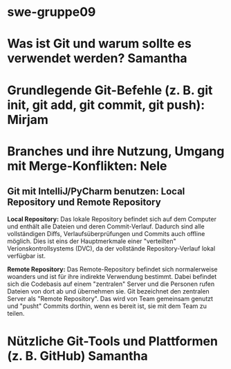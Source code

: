 # swe-gruppe09
# Was ist Git und warum sollte es verwendet werden? Samantha
# Grundlegende Git-Befehle (z. B. git init, git add, git commit, git push): Mirjam
# Branches und ihre Nutzung, Umgang mit Merge-Konflikten: Nele
## Git mit IntelliJ/PyCharm benutzen: Local Repository und Remote Repository
**Local Repository:** Das lokale Repository befindet sich auf dem Computer und enthält alle Dateien und deren Commit-Verlauf. Dadurch sind alle vollständigen Diffs, Verlaufsüberprüfungen und Commits auch offline möglich. Dies ist eins der Hauptmerkmale einer "verteilten" Verionskontrollsystems (DVC), da der vollstände Repository-Verlauf lokal verfügbar ist.

**Remote Repository:** Das Remote-Repository befindet sich normalerweise woanders und ist für ihre indirekte Verwendung bestimmt. Dabei befindet sich die Codebasis auf einem "zentralen" Server und die Personen rufen Dateien von dort ab und übernehmen sie. Git bezeichnet den zentralen Server als "Remote Repository". Das wird von Team gemeinsam genutzt und "pusht" Commits dorthin, wenn es bereit ist, sie mit dem Team zu teilen. 
# Nützliche Git-Tools und Plattformen (z. B. GitHub) Samantha
